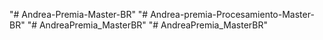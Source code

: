 "# Andrea-Premia-Master-BR" 
"# Andrea-premia-Procesamiento-Master-BR" 
"# AndreaPremia_MasterBR" 
"# AndreaPremia_MasterBR" 
